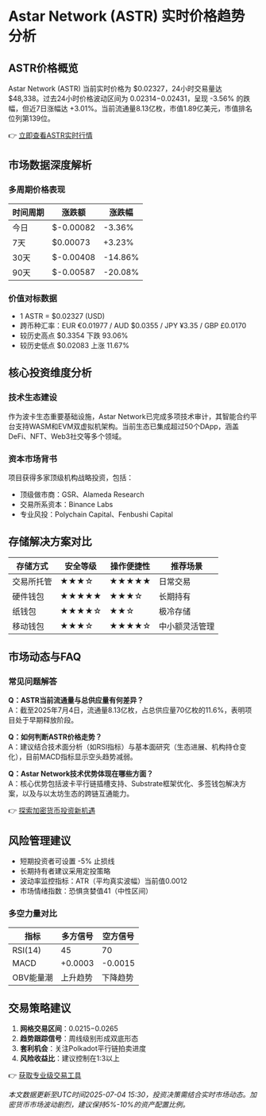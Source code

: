 # Astar Network (ASTR) 实时价格趋势分析

## ASTR价格概览
Astar Network (ASTR) 当前实时价格为 $0.02327，24小时交易量达 $48,338。过去24小时价格波动区间为 $0.02314-$0.02431，呈现 -3.56% 的跌幅，但近7日涨幅达 +3.01%。当前流通量8.13亿枚，市值1.89亿美元，市值排名位列第139位。

👉 [立即查看ASTR实时行情](https://bit.ly/okx_welcome)

## 市场数据深度解析

### 多周期价格表现
| 时间周期 | 涨跌额 | 涨跌幅 |
|---------|--------|--------|
| 今日    | $-0.00082 | -3.36% |
| 7天     | $0.00073  | +3.23% |
| 30天    | $-0.00408 | -14.86%|
| 90天    | $-0.00587 | -20.08%|

### 价值对标数据
- 1 ASTR = $0.02327 (USD)
- 跨币种汇率：EUR €0.01977 / AUD $0.0355 / JPY ¥3.35 / GBP £0.0170
- 较历史高点 $0.3354 下跌 93.06%
- 较历史低点 $0.02083 上涨 11.67%

## 核心投资维度分析
### 技术生态建设
作为波卡生态重要基础设施，Astar Network已完成多项技术审计，其智能合约平台支持WASM和EVM双虚拟机架构。当前生态已集成超过50个DApp，涵盖DeFi、NFT、Web3社交等多个领域。

### 资本市场背书
项目获得多家顶级机构战略投资，包括：
- 顶级做市商：GSR、Alameda Research
- 交易所系资本：Binance Labs
- 专业风投：Polychain Capital、Fenbushi Capital

## 存储解决方案对比
| 存储方式       | 安全等级 | 操作便捷性 | 推荐场景               |
|----------------|----------|------------|------------------------|
| 交易所托管     | ★★★☆     | ★★★★★      | 日常交易               |
| 硬件钱包       | ★★★★★    | ★★★☆       | 长期持有               |
| 纸钱包         | ★★★★☆    | ★★☆        | 极冷存储               |
| 移动钱包       | ★★★☆     | ★★★★☆      | 中小额灵活管理         |

## 市场动态与FAQ

### 常见问题解答
**Q：ASTR当前流通量与总供应量有何差异？**  
A：截至2025年7月4日，流通量8.13亿枚，占总供应量70亿枚的11.6%，表明项目处于早期释放阶段。

**Q：如何判断ASTR价格走势？**  
A：建议结合技术面分析（如RSI指标）与基本面研究（生态进展、机构持仓变化），目前MACD指标显示空头趋势减弱。

**Q：Astar Network技术优势体现在哪些方面？**  
A：核心优势包括波卡平行链插槽支持、Substrate框架优化、多签钱包解决方案，以及与以太坊生态的跨链互通能力。

👉 [探索加密货币投资新机遇](https://bit.ly/okx_welcome)

## 风险管理建议
- 短期投资者可设置 -5% 止损线
- 长期持有者建议采用定投策略
- 波动率监控指标：ATR（平均真实波幅）当前值0.0012
- 市场情绪指数：恐惧贪婪值41（中性区间）

### 多空力量对比
| 指标         | 多方信号 | 空方信号 |
|--------------|----------|----------|
| RSI(14)      | 45       | 70       |
| MACD         | +0.0003  | -0.0015  |
| OBV能量潮    | 上升趋势 | 下降趋势 |

## 交易策略建议
1. **网格交易区间**：$0.0215-$0.0265
2. **趋势跟踪信号**：周线级别形成双底形态
3. **套利机会**：关注Polkadot平行链拍卖进度
4. **风险收益比**：建议控制在1:3以上

👉 [获取专业级交易工具](https://bit.ly/okx_welcome)

*本文数据更新至UTC时间2025-07-04 15:30，投资决策需结合实时市场动态。加密货币市场波动剧烈，建议保持5%-10%的资产配置比例。*